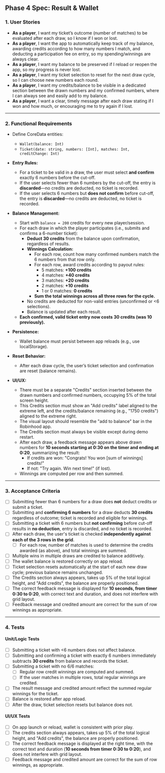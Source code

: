 ## Phase 4 Spec: Result & Wallet

### 1. User Stories

- **As a player**, I want my ticket’s outcome (number of matches) to be evaluated after each draw, so I know if I won or lost.
- **As a player**, I want the app to automatically keep track of my balance, awarding credits according to how many numbers I match, and deducting a participation fee on entry, so my spending/winnings are always clear.
- **As a player**, I want my balance to be preserved if I reload or reopen the app, so my progress is never lost.
- **As a player**, I want my ticket selection to reset for the next draw cycle, so I can choose new numbers each round.
- **As a player**, I want my credits/balance to be visible in a dedicated section between the drawn numbers and my confirmed numbers, where I can always see and easily add to my balance.
- **As a player**, I want a clear, timely message after each draw stating if I won and how much, or encouraging me to try again if I lost.

---

### 2. Functional Requirements

- Define CoreData entities:
  - `Wallet(balance: Int)`
  - `Ticket(date: string, numbers: [Int], matches: Int, creditChange: Int)`

- **Entry Rules:**
  - For a ticket to be valid in a draw, the user must select **and confirm** exactly 6 numbers before the cut-off.  
  - If the user selects fewer than 6 numbers by the cut-off, the entry is **discarded**—no credits are deducted, no ticket is recorded.
  - If the user selects 6 numbers but **does not confirm** before cut-off, the entry is **discarded**—no credits are deducted, no ticket is recorded.

- **Balance Management:**
  - Start with `balance = 200` credits for every new player/session.
  - For each draw in which the player participates (i.e., submits and confirms a 6-number ticket):
    - **Deduct 30 credits** from the balance upon confirmation, regardless of results.  
    - **Winnings Calculation:** 
      - For each row, count how many confirmed numbers match the 6 numbers from that row only.
      - For each row, award credits according to payout rules:
        - 5 matches: **+100 credits**
        - 4 matches: **+40 credits**
        - 3 matches: **+20 credits**
        - 2 matches: **+10 credits**
        - 1 or 0 matches: **0 credits**
      - **Sum the total winnings across all three rows for the cycle.**
    - No credits are deducted for non-valid entries (unconfirmed or <6 selections).
    - Balance is updated after each result.
  - **Each confirmed, valid ticket entry now costs 30 credits (was 10 previously).**

- **Persistence:**
  - Wallet balance must persist between app reloads (e.g., use localStorage).

- **Reset Behavior:**
  - After each draw cycle, the user’s ticket selection and confirmation are reset (balance remains).

- **UI/UX:**
  - There must be a separate "Credits" section inserted between the drawn numbers and confirmed numbers, occupying 5% of the total screen height.
  - This Credits section must show an "Add credits" label aligned to the extreme left, and the credits/balance remaining (e.g., "1750 credits") aligned to the extreme right.
  - The visual layout should resemble the "add to balance" bar in the Robinhood app.
  - The Credits section must always be visible except during demo restart.
  - After each draw, a feedback message appears above drawn numbers for **10 seconds starting at 0:30 on the timer and ending at 0:20**, summarizing the result:
    - If credits are won: "Congrats! You won [sum of winnings] credits!"
    - If not: "Try again. Win next time!" (if lost).
  - Winnings are computed per row and then summed.

---

### 3. Acceptance Criteria

- [ ] Submitting fewer than 6 numbers for a draw does **not** deduct credits or submit a ticket.
- [ ] Submitting and **confirming 6 numbers** for a draw deducts **30 credits** regardless of outcome; ticket is recorded and eligible for winnings.
- [ ] Submitting a ticket with 6 numbers but **not confirming** before cut-off results in **no deduction**, entry is discarded, and no ticket is recorded.
- [ ] After each draw, the user's ticket is checked **independently against each of the 3 rows in the grid**.
  - [ ] For each row, number of matches is used to determine the credits awarded (as above), and total winnings are summed.
- [ ] Multiple wins in multiple draws are credited to balance additively.
- [ ] The wallet balance is restored correctly on app reload.
- [ ] Ticket selection resets automatically at the start of each new draw cycle; previous balance remains unchanged.
- [ ] The Credits section always appears, takes up 5% of the total logical height, and "Add credits", the balance are properly positioned.
- [ ] The correct feedback message is displayed for **10 seconds, from timer 0:30 to 0:20**, with correct text and duration, and does not interfere with grid layout.
- [ ] Feedback message and credited amount are correct for the sum of row winnings as appropriate.

---

### 4. Tests

#### Unit/Logic Tests

- [ ] Submitting a ticket with <6 numbers does not affect balance.
- [ ] Submitting and confirming a ticket with exactly 6 numbers immediately subtracts **30 credits** from balance and records the ticket.
- [ ] Submitting a ticket with no 6/6 matches:
    - [ ] Regular row credit winnings are computed and summed.
    - [ ] If the user matches in multiple rows, total regular winnings are credited.
- [ ] The result message and credited amount reflect the summed regular winnings for the ticket.
- [ ] Balance is restored after app reload.
- [ ] After the draw, ticket selection resets but balance does not.

#### UI/UX Tests

- [ ] On app launch or reload, wallet is consistent with prior play.
- [ ] The credits section always appears, takes up 5% of the total logical height, and "Add credits", the balance are properly positioned.
- [ ] The correct feedback message is displayed at the right time, with the correct text and duration (**10 seconds from timer 0:30 to 0:20**), and does not interfere with grid layout.
- [ ] Feedback message and credited amount are correct for the sum of row winnings, as appropriate.

